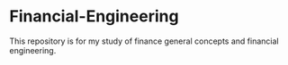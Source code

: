 # Financial-Engineering
This repository is for my study of finance general concepts and financial engineering.
